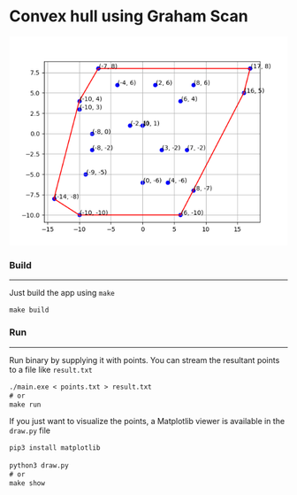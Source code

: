 # Convex hull using Graham Scan

![Convex Hull](.\example.png)

### Build

------

Just build the app using `make` 

```shell
make build
```



### Run

------

Run binary by supplying it with points. You can stream the resultant points to a file like `result.txt` 

```shell
./main.exe < points.txt > result.txt
# or
make run
```

If you just want to visualize the points, a Matplotlib viewer is available in the `draw.py` file

```shell
pip3 install matplotlib

python3 draw.py
# or 
make show
```

